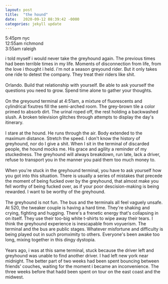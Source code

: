 ```yaml
---
layout: post
title:  "the hound"
date:   2020-09-12 08:39:42 -0000
categories: jekyll update
---
```


5:45pm nyc <br>
12:55am richmond <br>
3:55am raleigh <br>

i told myself i would never take the greyhound again. The previous times had been terrible times in my life. Moments of disconnection from life, from the love i thought i held. i'm not a season greyound rider. But it only takes one ride to detest the company. They treat their riders like shit.<br>
<br>
Orlando. Build that relationship with yourself. Be able to ask yourself the questions you need to grow. Spend time alone to gather your thoughts. <br>
<br>
On the greyound terminal at 4:51am, a mixture of fluorescents and cylindrical fixutres fill the semi-arched room. The grey-brown tile a color primed to absorb dirt. The urinal roped off, the rest holding a backwashed slush. A broken television glitches through attempts to display the day's itinerary. <br>
<br>
I stare at the hound. He runs through the air. Body extended to the maximum distance. Stretch the speed. I don't know the history of greyhound, nor do I give a shit. When I sit in the terminal of discarded people, the hound mocks me. His grace and agility a reminder of my stuckedness. The greyhound will always breakdown, run late, lack a driver, refuse to transport you in the manner you paid them too much money to. <br>
<br>
When you're stuck in the greyhound terminal, you have to ask yourself how you got into this situation. There is usually a series of mistakes that precede the moment of being fucked over by the greyhound, that almost make you fell worthy of being fucked over, as if your poor descision-making is being rewarded. I want to be worthy of the greyhound.<br>
<br>
The greyhound is not fun. The bus and the terminals all feel vaguely unsafe. At 520, the tweaker couple is having a hard time. They're shaking and crying, fighting and hugging. There's a frenetic energy that's collapsing in on itself. They use their too-big white t-shirts to wipe away their tears. I think the greyhound experience is inescapable from voyuerism. The terminal and the bus are public stages. Whatever misfortune and difficulty is being played out in such promximity to others. Everyone's been awake too long, mixing together in this dingy dystopia.<br>
<br>
Years ago, i  was at this same terminal, stuck because the driver left and greyhound was unable to find another driver. I had left new york near midnight. The better part of two weeks had been spent bouncing between friends' couches, waiting for the moment i became an inconvenience. The three weeks before that hadd been spent on tour on the east coast and the midwest. 
